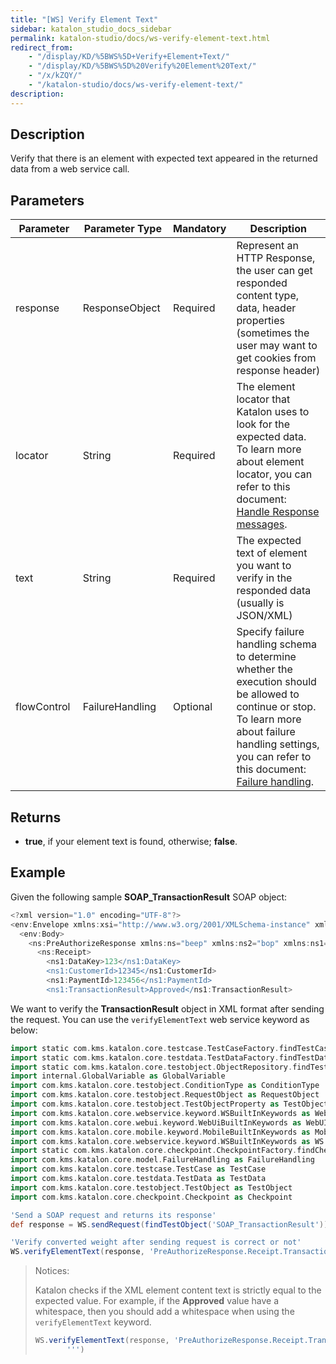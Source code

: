 ```yaml
---
title: "[WS] Verify Element Text" 
sidebar: katalon_studio_docs_sidebar
permalink: katalon-studio/docs/ws-verify-element-text.html 
redirect_from:
    - "/display/KD/%5BWS%5D+Verify+Element+Text/"
    - "/display/KD/%5BWS%5D%20Verify%20Element%20Text/"
    - "/x/kZQY/"
    - "/katalon-studio/docs/ws-verify-element-text/"
description: 
---
```

## Description


Verify that there is an element with expected text appeared in the returned data from a web service call.

## Parameters 


| Parameter | Parameter Type | Mandatory | Description |
| --- | --- | --- | --- |
| response  | ResponseObject  | Required | Represent an HTTP Response, the user can get responded content type, data, header properties (sometimes the user may want to get cookies from response header) |
| locator  | String  | Required | The element locator that Katalon uses to look for the expected data. To learn more about element locator, you can refer to this document: [Handle Response messages](https://docs.katalon.com/katalon-studio/docs/handle-response-messages.html). |
| text  | String  | Required | The expected text of element you want to verify in the responded data (usually is JSON/XML) |
| flowControl  | FailureHandling  | Optional | Specify failure handling schema to determine whether the execution should be allowed to continue or stop. To learn more about failure handling settings, you can refer to this document: [Failure handling](https://docs.katalon.com/katalon-studio/docs/failure-handling.html#default-failure-handlingbehavior). |
## Returns

*   **true**, if your element text is found, otherwise; **false**.
## Example

Given the following sample **SOAP_TransactionResult** SOAP object: 

``` groovy
<?xml version="1.0" encoding="UTF-8"?>
<env:Envelope xmlns:xsi="http://www.w3.org/2001/XMLSchema-instance" xmlns:env="http://schemas.xmlsoap.org/soap/envelope/">
  <env:Body>
    <ns:PreAuthorizeResponse xmlns:ns="beep" xmlns:ns2="bop" xmlns:ns1="foo" >
      <ns:Receipt>
        <ns1:DataKey>123</ns1:DataKey>
        <ns1:CustomerId>12345</ns1:CustomerId>
        <ns1:PaymentId>123456</ns1:PaymentId>
        <ns1:TransactionResult>Approved</ns1:TransactionResult>

```

We want to verify the **TransactionResult** object in XML format after sending the request. You can use the `verifyElementText` web service keyword as below:

```groovy
import static com.kms.katalon.core.testcase.TestCaseFactory.findTestCase
import static com.kms.katalon.core.testdata.TestDataFactory.findTestData
import static com.kms.katalon.core.testobject.ObjectRepository.findTestObject
import internal.GlobalVariable as GlobalVariable
import com.kms.katalon.core.testobject.ConditionType as ConditionType
import com.kms.katalon.core.testobject.RequestObject as RequestObject
import com.kms.katalon.core.testobject.TestObjectProperty as TestObjectProperty
import com.kms.katalon.core.webservice.keyword.WSBuiltInKeywords as WebAPI
import com.kms.katalon.core.webui.keyword.WebUiBuiltInKeywords as WebUI
import com.kms.katalon.core.mobile.keyword.MobileBuiltInKeywords as Mobile
import com.kms.katalon.core.webservice.keyword.WSBuiltInKeywords as WS
import static com.kms.katalon.core.checkpoint.CheckpointFactory.findCheckpoint
import com.kms.katalon.core.model.FailureHandling as FailureHandling
import com.kms.katalon.core.testcase.TestCase as TestCase
import com.kms.katalon.core.testdata.TestData as TestData
import com.kms.katalon.core.testobject.TestObject as TestObject
import com.kms.katalon.core.checkpoint.Checkpoint as Checkpoint

'Send a SOAP request and returns its response'
def response = WS.sendRequest(findTestObject('SOAP_TransactionResult'))

'Verify converted weight after sending request is correct or not'
WS.verifyElementText(response, 'PreAuthorizeResponse.Receipt.TransactionResult', 'Approved')
```
> Notices:
> 
> Katalon checks if the XML element content text is strictly equal to the expected value. For example, if the **Approved** value have a whitespace, then you should add a whitespace when using the `verifyElementText` keyword.
> 
> ``` groovy
> WS.verifyElementText(response, 'PreAuthorizeResponse.Receipt.TransactionResult', '''Approved
>        ''')
>  ```